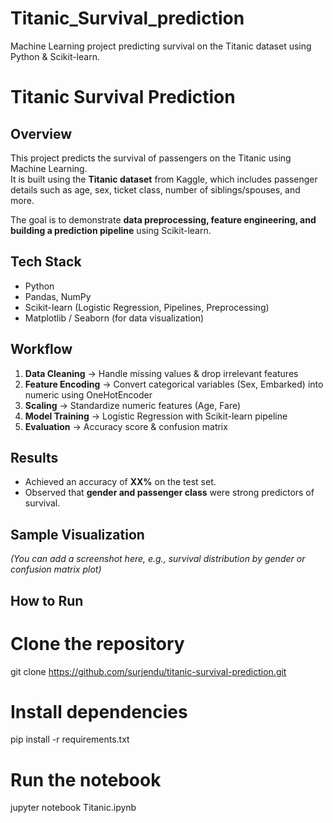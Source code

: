 # Titanic_Survival_prediction
Machine Learning project predicting survival on the Titanic dataset using Python &amp; Scikit-learn.
#  Titanic Survival Prediction  

##  Overview  
This project predicts the survival of passengers on the Titanic using Machine Learning.  
It is built using the **Titanic dataset** from Kaggle, which includes passenger details such as age, sex, ticket class, number of siblings/spouses, and more.  

The goal is to demonstrate **data preprocessing, feature engineering, and building a prediction pipeline** using Scikit-learn.  

## Tech Stack  
- Python   
- Pandas, NumPy  
- Scikit-learn (Logistic Regression, Pipelines, Preprocessing)  
- Matplotlib / Seaborn (for data visualization)  

##  Workflow  
1. **Data Cleaning** → Handle missing values & drop irrelevant features  
2. **Feature Encoding** → Convert categorical variables (Sex, Embarked) into numeric using OneHotEncoder  
3. **Scaling** → Standardize numeric features (Age, Fare)  
4. **Model Training** → Logistic Regression with Scikit-learn pipeline  
5. **Evaluation** → Accuracy score & confusion matrix  

##  Results  
- Achieved an accuracy of **XX%** on the test set.  
- Observed that **gender and passenger class** were strong predictors of survival.  

##  Sample Visualization  
*(You can add a screenshot here, e.g., survival distribution by gender or confusion matrix plot)*  

##  How to Run  

# Clone the repository
git clone https://github.com/surjendu/titanic-survival-prediction.git  

# Install dependencies
pip install -r requirements.txt  

# Run the notebook
jupyter notebook Titanic.ipynb
